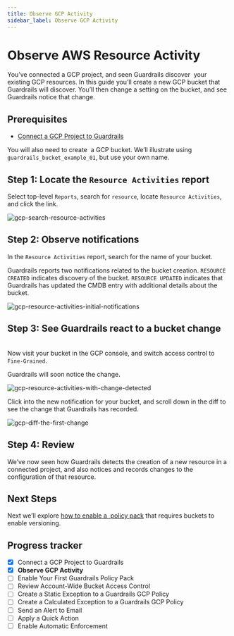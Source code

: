 ```yaml
---
title: Observe GCP Activity
sidebar_label: Observe GCP Activity
---
```



# Observe AWS Resource Activity

You’ve connected a GCP project, and seen Guardrails discover  your existing GCP resources. In this guide you’ll create a new GCP bucket that Guardrails will discover. You’ll then change a setting on the bucket, and see Guardrails notice that change.

## Prerequisites

- [Connect a GCP Project to Guardrails](/guardrails/docs/getting-started/getting-started-gcp/connect-a-project/)
  
  
You will also need to create  a GCP bucket. We’ll illustrate using `guardrails_bucket_example_01`, but use your own name. 

## Step 1: Locate the `Resource Activities` report

Select top-level `Reports`, search for `resource`, locate `Resource Activities`, and click the link.

<p><img alt="gcp-search-resource-activities" src="/images/docs/guardrails/getting-started/getting-started-gcp/observe-gcp-activity/gcp-search-resource-activities.png"/></p>

## Step 2: Observe notifications

In the `Resource Activities` report, search for the name of your bucket.

Guardrails reports two notifications related to the bucket creation. `RESOURCE CREATED` indicates discovery of the bucket. `RESOURCE UPDATED` indicates that Guardrails has updated the CMDB entry with additional details about the bucket.

<p><img alt="gcp-resource-activities-initial-notifications" src="/images/docs/guardrails/getting-started/getting-started-gcp/observe-gcp-activity/gcp-resource-activities-initial-notifications.png"/></p>

## Step 3: See Guardrails react to a bucket change

   
Now visit your bucket in the GCP console, and switch access control to `Fine-Grained`.

  
Guardrails will soon notice the change.  

<p><img alt="gcp-resource-activities-with-change-detected" src="/images/docs/guardrails/getting-started/getting-started-gcp/observe-gcp-activity/gcp-resource-activities-with-change-detected.png"/></p>

Click into the new notification for your bucket, and scroll down in the diff to see the change that Guardrails has recorded.    

<p><img alt="gcp-diff-the-first-change" src="/images/docs/guardrails/getting-started/getting-started-gcp/observe-gcp-activity/gcp-diff-the-first-change.png"/></p>

## Step 4: Review

We’ve now seen how Guardrails detects the creation of a new resource in a connected project, and also notices and records changes to the configuration of that resource.

## Next Steps

Next we’ll explore [how to enable a  policy pack](/guardrails/docs/getting-started/getting-started-gcp/attach-policy-pack) that requires buckets to enable versioning.


## Progress tracker

- [x] Connect a GCP Project to Guardrails
- [x] **Observe GCP Activity**
- [ ] Enable Your First Guardrails Policy Pack
- [ ] Review Account-Wide Bucket Access Control
- [ ] Create a Static Exception to a Guardrails GCP Policy
- [ ] Create a Calculated Exception to a Guardrails GCP Policy
- [ ] Send an Alert to Email
- [ ] Apply a Quick Action
- [ ] Enable Automatic Enforcement
